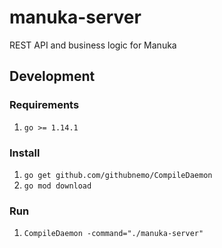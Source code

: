 # manuka-server
REST API and business logic for Manuka

## Development

### Requirements

1. `go >= 1.14.1`

### Install

1. `go get github.com/githubnemo/CompileDaemon`
2. `go mod download`

### Run

1. `CompileDaemon -command="./manuka-server"`